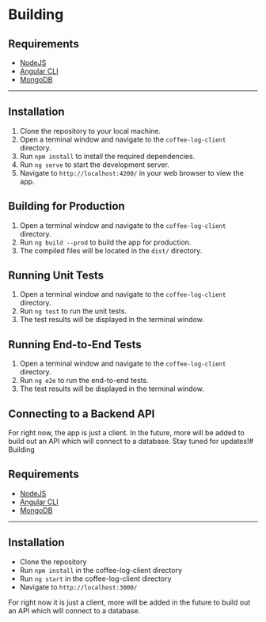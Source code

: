# Building

## Requirements

- [NodeJS](https://nodejs.org/en/)
- [Angular CLI](https://cli.angular.io/)
- [MongoDB](https://www.mongodb.com/)

---

## Installation

1. Clone the repository to your local machine.
2. Open a terminal window and navigate to the `coffee-log-client` directory.
3. Run `npm install` to install the required dependencies.
4. Run `ng serve` to start the development server.
5. Navigate to `http://localhost:4200/` in your web browser to view the app.

## Building for Production

1. Open a terminal window and navigate to the `coffee-log-client` directory.
2. Run `ng build --prod` to build the app for production.
3. The compiled files will be located in the `dist/` directory.

## Running Unit Tests

1. Open a terminal window and navigate to the `coffee-log-client` directory.
2. Run `ng test` to run the unit tests.
3. The test results will be displayed in the terminal window.

## Running End-to-End Tests

1. Open a terminal window and navigate to the `coffee-log-client` directory.
2. Run `ng e2e` to run the end-to-end tests.
3. The test results will be displayed in the terminal window.

## Connecting to a Backend API

For right now, the app is just a client. In the future, more will be added to build out an API which will connect to a database. Stay tuned for updates!# Building

## Requirements

- [NodeJS](https://nodejs.org/en/)
- [Angular CLI](https://cli.angular.io/)
- [MongoDB](https://www.mongodb.com/)

---

## Installation

- Clone the repository
- Run `npm install` in the coffee-log-client directory
- Run `ng start` in the coffee-log-client directory
- Navigate to `http://localhost:3000/`

For right now it is just a client, more will be added in the future to build out an API which will connect to a database.
